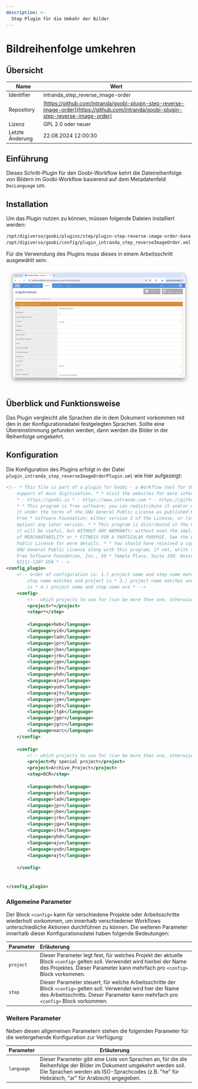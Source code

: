 ```yaml
---
description: >-
  Step Plugin für die Umkehr der Bilder
---
```


# Bildreihenfolge umkehren

## Übersicht

Name                     | Wert
-------------------------|-----------
Identifier               | intranda_step_reverse_image-order
Repository               | [https://github.com/intranda/goobi-plugin-step-reverse-image-order](https://github.com/intranda/goobi-plugin-step-reverse-image-order)
Lizenz              | GPL 2.0 oder neuer 
Letzte Änderung    | 22.08.2024 12:00:30


## Einführung
Dieses Schritt-Plugin für den Goobi-Workflow kehrt die Dateireihenfolge von Bildern im Goobi-Workflow basierend auf dem Metadatenfeld `DocLanguage` um.

## Installation
Um das Plugin nutzen zu können, müssen folgende Dateien installiert werden:

```bash
/opt/digiverso/goobi/plugins/step/plugin-step-reverse-image-order-base.jar
/opt/digiverso/goobi/config/plugin_intranda_step_reverseImageOrder.xml
```

Für die Verwendung des Plugins muss dieses in einem Arbeitsschritt ausgewählt sein:

![Konfiguration des Arbeitsschritts für die Nutzung des Plugins](images/goobi-plugin-step-reverse-image-order_screen1_de.png)


## Überblick und Funktionsweise
Das Plugin vergleicht alle Sprachen die in dem Dokument vorkommen mit den in der Konfigurationsdatei festgelegten Sprachen. Sollte eine Übereinstimmung gefunden werden, dann werden die Bilder in der Reihenfolge umgekehrt. 


## Konfiguration
Die Konfiguration des Plugins erfolgt in der Datei `plugin_intranda_step_reverseImageOrderPlugin.xml` wie hier aufgezeigt:

```xml
<!-- * This file is part of a plugin for Goobi - a Workflow tool for the 
	support of mass digitization. * * Visit the websites for more information. 
	* - https://goobi.io * - https://www.intranda.com * - https://github.com/intranda/goobi 
	* * This program is free software; you can redistribute it and/or modify 
	it under the terms of the GNU General Public License as published by the 
	Free * Software Foundation; either version 2 of the License, or (at your 
	option) any later version. * * This program is distributed in the hope that 
	it will be useful, but WITHOUT ANY WARRANTY; without even the implied warranty 
	of MERCHANTABILITY or * FITNESS FOR A PARTICULAR PURPOSE. See the GNU General 
	Public License for more details. * * You should have received a copy of the 
	GNU General Public License along with this program; if not, write to the 
	Free Software Foundation, Inc., 59 * Temple Place, Suite 330, Boston, MA 
	02111-1307 USA * -->
<config_plugin>
	<!-- order of configuration is: 1.) project name and step name matches 2.) 
		step name matches and project is * 3.) project name matches and step name 
		is * 4.) project name and step name are * -->
	<config>
		<!-- which projects to use for (can be more then one, otherwise use *) -->
		<project>*</project>
		<step>*</step>

		<language>heb</language>
		<language>yid</language>
		<language>lad</language>
		<language>jpr</language>
		<language>jbe</language>
		<language>jrb</language>
		<language>jge</language>
		<language>itk</language>
		<language>yhd</language>
		<language>aju</language>
		<language>yud</language>
		<language>ajt</language>
		<language>jye</language>
		<language>jdt</language>
		<language>jtgk</language>
		<language>jger</language>
		<language>jgrc</language>
		<language>narc</language>
	</config>

	<config>
		<!-- which projects to use for (can be more then one, otherwise use *) -->
		<project>My special project</project>
		<project>Archive_Project</project>
		<step>OCR</step>

		<language>heb</language>
		<language>yid</language>
		<language>lad</language>
		<language>jpr</language>
		<language>jbe</language>
		<language>jrb</language>
		<language>jge</language>
		<language>itk</language>
		<language>yhd</language>
		<language>aju</language>
		<language>yud</language>
		<language>ajt</language>

	</config>


</config_plugin>

```

### Allgemeine Parameter 
Der Block `<config>` kann für verschiedene Projekte oder Arbeitsschritte wiederholt vorkommen, um innerhalb verschiedener Workflows unterschiedliche Aktionen durchführen zu können. Die weiteren Parameter innerhalb dieser Konfigurationsdatei haben folgende Bedeutungen: 

| Parameter | Erläuterung | 
| :-------- | :---------- | 
| `project` | Dieser Parameter legt fest, für welches Projekt der aktuelle Block `<config>` gelten soll. Verwendet wird hierbei der Name des Projektes. Dieser Parameter kann mehrfach pro `<config>` Block vorkommen. | 
| `step` | Dieser Parameter steuert, für welche Arbeitsschritte der Block `<config>` gelten soll. Verwendet wird hier der Name des Arbeitsschritts. Dieser Parameter kann mehrfach pro `<config>` Block vorkommen. | 


### Weitere Parameter 
Neben diesen allgemeinen Parametern stehen die folgenden Parameter für die weitergehende Konfiguration zur Verfügung: 


Parameter               | Erläuterung
------------------------|------------------------------------
`language`              | Dieser Parameter gibt eine Liste von Sprachen an, für die die Reihenfolge der Bilder im Dokument umgekehrt werden soll. Die Sprachen werden als ISO-Sprachcodes (z.B. "he" für Hebräisch, "ar" für Arabisch) angegeben. |